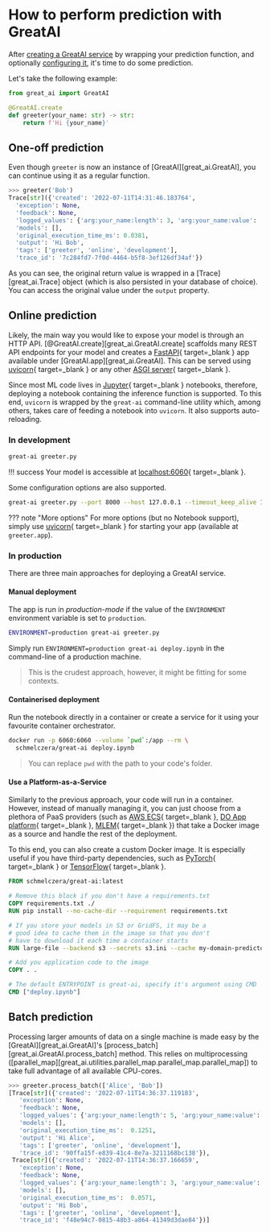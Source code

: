 # How to perform prediction with GreatAI

After [creating a GreatAI service](/how-to-guides/create-service) by wrapping your prediction function, and optionally [configuring it](/how-to-guides/configure-service), it's time to do some prediction.

Let's take the following example:

```python title="greeter.py"
from great_ai import GreatAI

@GreatAI.create
def greeter(your_name: str) -> str:
    return f'Hi {your_name}'
```

## One-off prediction

Even though `greeter` is now an instance of [GreatAI][great_ai.GreatAI], you can continue using it as a regular function.

```python
>>> greeter('Bob')
Trace[str]({'created': '2022-07-11T14:31:46.183764',
  'exception': None,
  'feedback': None,
  'logged_values': {'arg:your_name:length': 3, 'arg:your_name:value': 'Bob'},
  'models': [],
  'original_execution_time_ms': 0.0381,
  'output': 'Hi Bob',
  'tags': ['greeter', 'online', 'development'],
  'trace_id': '7c284fd7-7f0d-4464-b5f8-3ef126df34af'})
```

As you can see, the original return value is wrapped in a [Trace][great_ai.Trace] object (which is also persisted in your database of choice). You can access the original value under the `output` property.

## Online prediction

Likely, the main way you would like to expose your model is through an HTTP API. [@GreatAI.create][great_ai.GreatAI.create] scaffolds many REST API endpoints for your model and creates a [FastAPI](https://fastapi.tiangolo.com/){ target=_blank } app available under [GreatAI.app][great_ai.GreatAI]. This can be served using [uvicorn](https://www.uvicorn.org/){ target=_blank } or any other [ASGI server](https://asgi.readthedocs.io/en/latest/){ target=_blank }.

Since most ML code lives in [Jupyter](https://jupyter.org/){ target=_blank } notebooks, therefore, deploying a notebook containing the inference function is supported. To this end, `uvicorn` is wrapped by the `great-ai` command-line utility which, among others, takes care of feeding a notebook into `uvicorn`. It also supports auto-reloading.

### In development

```sh
great-ai greeter.py
```

!!! success
    Your model is accessible at [localhost:6060](http:/127.0.0.1:6060){ target=_blank }.

Some configuration options are also supported.

```sh
great-ai greeter.py --port 8000 --host 127.0.0.1 --timeout_keep_alive 10
```
??? note "More options"
    For more options (but no Notebook support), simply use [uvicorn](https://www.uvicorn.org/){ target=_blank } for starting your app (available at `greeter.app`).

### In production

There are three main approaches for deploying a GreatAI service.

#### Manual deployment

The app is run in *production-mode* if the value of the `ENVIRONMENT` environment variable is set to `production`.

```sh
ENVIRONMENT=production great-ai greeter.py
```

Simply run `ENVIRONMENT=production great-ai deploy.ipynb` in the command-line of a production machine.
> This is the crudest approach, however, it might be fitting for some contexts.

#### Containerised deployment

Run the notebook directly in a container or create a service for it using your favourite container orchestrator.

```sh
docker run -p 6060:6060 --volume `pwd`:/app --rm \
  schmelczera/great-ai deploy.ipynb
```
> You can replace ``pwd`` with the path to your code's folder.

#### Use a Platform-as-a-Service

Similarly to the previous approach, your code will run in a container. However, instead of manually managing it, you can just choose from a plethora of PaaS providers (such as [AWS ECS](https://aws.amazon.com/ecs/){ target=_blank }, [DO App platform](https://www.digitalocean.com/products/app-platform){ target=_blank }, [MLEM](https://mlem.ai/){ target=_blank }) that take a Docker image as a source and handle the rest of the deployment.

To this end, you can also create a custom Docker image. It is especially useful if you have third-party dependencies, such as [PyTorch](https://pytorch.org/){ target=_blank } or [TensorFlow](https://www.tensorflow.org/){ target=_blank }.

```Dockerfile
FROM schmelczera/great-ai:latest

# Remove this block if you don't have a requirements.txt
COPY requirements.txt ./   
RUN pip install --no-cache-dir --requirement requirements.txt

# If you store your models in S3 or GridFS, it may be a 
# good idea to cache them in the image so that you don't
# have to download it each time a container starts
RUN large-file --backend s3 --secrets s3.ini --cache my-domain-predictor

# Add you application code to the image
COPY . .

# The default ENTRYPOINT is great-ai, specify it's argument using CMD
CMD ["deploy.ipynb"]

```

## Batch prediction

Processing larger amounts of data on a single machine is made easy by the [GreatAI][great_ai.GreatAI]'s [process_batch][great_ai.GreatAI.process_batch] method. This relies on multiprocessing ([parallel_map][great_ai.utilities.parallel_map.parallel_map.parallel_map]) to take full advantage of all available CPU-cores.

```python
>>> greeter.process_batch(['Alice', 'Bob'])
[Trace[str]({'created': '2022-07-11T14:36:37.119183',
   'exception': None,
   'feedback': None,
   'logged_values': {'arg:your_name:length': 5, 'arg:your_name:value': 'Alice'},
   'models': [],
   'original_execution_time_ms':  0.1251,
   'output': 'Hi Alice',
   'tags': ['greeter', 'online', 'development'],
   'trace_id': '90ffa15f-e839-41c4-8e7a-3211168bc138'}),
 Trace[str]({'created': '2022-07-11T14:36:37.166659',
   'exception': None,
   'feedback': None,
   'logged_values': {'arg:your_name:length': 3, 'arg:your_name:value': 'Bob'},
   'models': [],
   'original_execution_time_ms':  0.0571,
   'output': 'Hi Bob',
   'tags': ['greeter', 'online', 'development'],
   'trace_id': 'f48e94c7-0815-48b3-a864-41349d3dae84'})]
```
